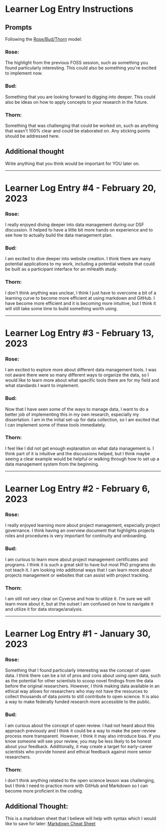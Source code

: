 # Learner Log Entry Instructions

## Prompts
Following the [Rose/Bud/Thorn](https://www.panoramaed.com/blog/rose-bud-thorn-activity-and-worksheet#:~:text=%22Rose%2C%20Bud%2C%20Thorn%22%20is%20a%20mindful%20design%2D,day%2C%20week%2C%20or%20month.) model:

### Rose:
The highlight from the previous FOSS session, such as something you found particularly interesting. This could also be something you're excited to implement now.

### Bud: 
Something that you are looking forward to digging into deeper. This could also be ideas on how to apply concepts to your research in the future. 

### Thorn: 
Something that was challenging that could be worked on, such as anything that wasn't 100% clear and could be elaborated on. Any sticking points should be addressed here. 

## Additional thought
Write anything that you think would be important for YOU later on.

---

# Learner Log Entry #4 - February 20, 2023

### Rose:
I really enjoyed diving deeper into data management during our DSF discussion. It helped to have a little bit more hands on experience and to see how to actually build the data management plan.

### Bud:
I am excited to dive deeper into website creation. I think there are many potential applications to my work, including a potential website that could be built as a participant interface for an mHealth study. 

### Thorn:
I don't think anything was unclear, I think I just have to overcome a bit of a learning curve to become more efficient at using markdown and GitHub. I have become more efficient and it is becoming more intuitive, but I think it will still take some time to build something worth using.

---

# Learner Log Entry #3 - February 13, 2023

### Rose: 
I am excited to explore more about different data management tools. I was not aware there were so many different ways to organize the data, so I would like to learn more about what specific tools there are for my field and what standards I want to implement.

### Bud:
Now that I have seen some of the ways to manage data, I want to do a better job of implementing this in my own research, especially my dissertation. I am in the initial set-up for data collection, so I am excited that I can implement some of these tools immediately.

### Thorn: 
I feel like I did not get enough explanation on what data management is. I think part of it is intuitive and the discussions helped, but I think maybe seeing a clear example would be helpful or walking through how to set up a data management system from the beginning. 

---

# Learner Log Entry #2 - February 6, 2023

### Rose: 
I really enjoyed learning more about project management, especially project governance. I think having an overview document that highlights projects roles and procedures is very important for continuity and onboarding.

### Bud:
I am curious to learn more about project management certificates and programs. I think it is such a great skill to have but most PhD programs do not teach it. I am looking into additonal ways that I can learn more about projects management or websites that can assist with project tracking. 

### Thorn: 
I am still not very clear on Cyverse and how to utilize it. I'm sure we will learn more about it, but at the outset I am confused on how to navigate it and utilize it for data storage/analysis.

---

# Learner Log Entry #1 - January 30, 2023

### Rose:
Something that I found particularly interesting was the concept of open data. I think there can be a lot of pros and cons about using open data, such as the potential for other scientists to scoop novel findings from the data before the original researchers. However, I think making data available in an ethical way allows for researchers who may not have the resources to collect thousands of data points to still contribute to open science. It is also a way to make federally funded research more accessible to the public.

### Bud:
I am curious about the concept of open review. I had not heard about this approach previously and I think it could be a way to make the peer-review process more transparent. However, I think it may also introduce bias. If you know someone will see your review, you may be less likely to be honest about your feedback. Additionally, it may create a target for early-career scientists who provide honest and ethical feedback against more senior researchers.

### Thorn: 
I don't think anything related to the open science lesson was challenging, but I think I need to practice more with GitHub and Markdown so I can become more proficient in the coding.

## Additional Thought:
This is a markdown sheet that I believe will help with syntax which I would like to save for later: [Markdown Cheat Sheet](https://www.markdownguide.org/cheat-sheet/)
